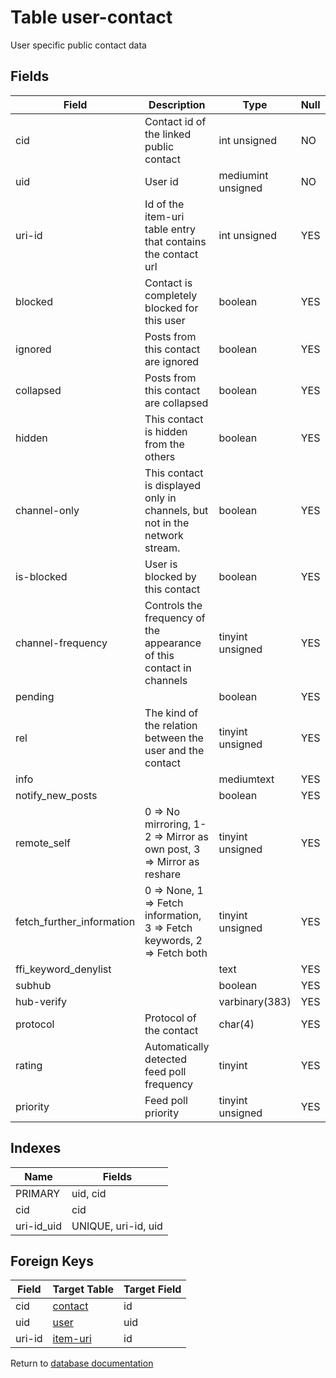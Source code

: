 Table user-contact
===========

User specific public contact data

Fields
------

| Field                     | Description                                                                | Type               | Null | Key | Default | Extra |
| ------------------------- | -------------------------------------------------------------------------- | ------------------ | ---- | --- | ------- | ----- |
| cid                       | Contact id of the linked public contact                                    | int unsigned       | NO   | PRI | 0       |       |
| uid                       | User id                                                                    | mediumint unsigned | NO   | PRI | 0       |       |
| uri-id                    | Id of the item-uri table entry that contains the contact url               | int unsigned       | YES  |     | NULL    |       |
| blocked                   | Contact is completely blocked for this user                                | boolean            | YES  |     | NULL    |       |
| ignored                   | Posts from this contact are ignored                                        | boolean            | YES  |     | NULL    |       |
| collapsed                 | Posts from this contact are collapsed                                      | boolean            | YES  |     | NULL    |       |
| hidden                    | This contact is hidden from the others                                     | boolean            | YES  |     | NULL    |       |
| channel-only              | This contact is displayed only in channels, but not in the network stream. | boolean            | YES  |     | NULL    |       |
| is-blocked                | User is blocked by this contact                                            | boolean            | YES  |     | NULL    |       |
| channel-frequency         | Controls the frequency of the appearance of this contact in channels       | tinyint unsigned   | YES  |     | NULL    |       |
| pending                   |                                                                            | boolean            | YES  |     | NULL    |       |
| rel                       | The kind of the relation between the user and the contact                  | tinyint unsigned   | YES  |     | NULL    |       |
| info                      |                                                                            | mediumtext         | YES  |     | NULL    |       |
| notify_new_posts          |                                                                            | boolean            | YES  |     | NULL    |       |
| remote_self               | 0 => No mirroring, 1-2 => Mirror as own post, 3 => Mirror as reshare       | tinyint unsigned   | YES  |     | NULL    |       |
| fetch_further_information | 0 => None, 1 => Fetch information, 3 => Fetch keywords, 2 => Fetch both    | tinyint unsigned   | YES  |     | NULL    |       |
| ffi_keyword_denylist      |                                                                            | text               | YES  |     | NULL    |       |
| subhub                    |                                                                            | boolean            | YES  |     | NULL    |       |
| hub-verify                |                                                                            | varbinary(383)     | YES  |     | NULL    |       |
| protocol                  | Protocol of the contact                                                    | char(4)            | YES  |     | NULL    |       |
| rating                    | Automatically detected feed poll frequency                                 | tinyint            | YES  |     | NULL    |       |
| priority                  | Feed poll priority                                                         | tinyint unsigned   | YES  |     | NULL    |       |

Indexes
------------

| Name       | Fields              |
| ---------- | ------------------- |
| PRIMARY    | uid, cid            |
| cid        | cid                 |
| uri-id_uid | UNIQUE, uri-id, uid |

Foreign Keys
------------

| Field | Target Table | Target Field |
|-------|--------------|--------------|
| cid | [contact](help/database/db_contact) | id |
| uid | [user](help/database/db_user) | uid |
| uri-id | [item-uri](help/database/db_item-uri) | id |

Return to [database documentation](help/database)
